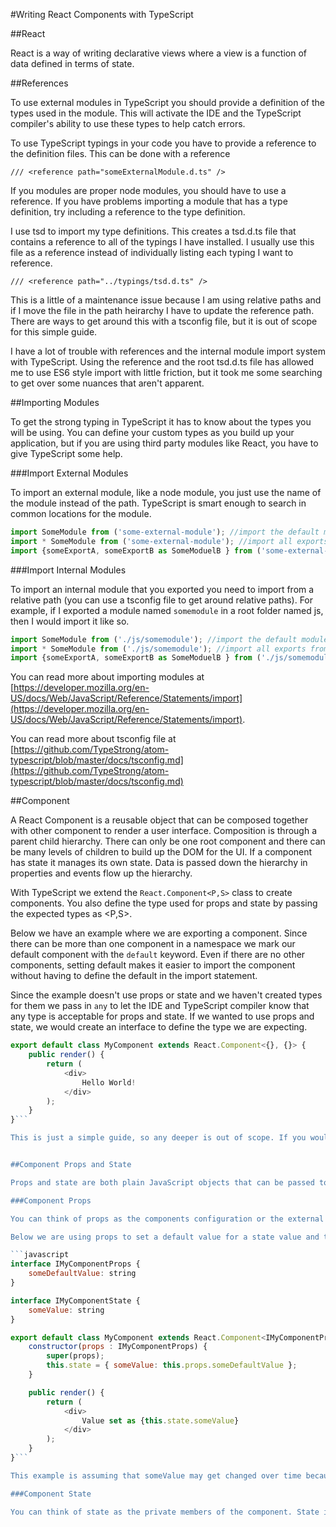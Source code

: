 #Writing React Components with TypeScript

##React

React is a way of writing declarative views where a view is a function of data defined in terms of state.

##References

To use external modules in TypeScript you should provide a definition of the types used in the module. This will activate the IDE and the TypeScript compiler's ability to use these types to help catch errors.

To use TypeScript typings in your code you have to provide a reference to the definition files. This can be done with a reference

`/// <reference path="someExternalModule.d.ts" />`

If you modules are proper node modules, you should have to use a reference. If you have problems importing a module that has a type definition, try including a reference to the type definition.

I use tsd to import my type definitions. This creates a tsd.d.ts file that contains a reference to all of the typings I have installed. I usually use this file as a reference instead of individually listing each typing I want to reference.

`/// <reference path="../typings/tsd.d.ts" />`

This is a little of a maintenance issue because I am using relative paths and if I move the file in the path heirarchy I have to update the reference path. There are ways to get around this with a tsconfig file, but it is out of scope for this simple guide.

I have a lot of trouble with references and the internal module import system with TypeScript. Using the reference and the root tsd.d.ts file has allowed me to use ES6 style import with little friction, but it took me some searching to get over some nuances that aren't apparent.

##Importing Modules

To get the strong typing in TypeScript it has to know about the types you will be using. You can define your custom types as you build up your application, but if you are using third party modules like React, you have to give TypeScript some help. 

###Import External Modules

To import an external module, like a node module, you just use the name of the module instead of the path. TypeScript is smart enough to search in common locations for the module.

```javascript
import SomeModule from ('some-external-module'); //import the default module
import * SomeModule from ('some-external-module'); //import all exports from the module
import {someExportA, someExportB as SomeModuelB } from ('some-external-module'); //import specific moduels and aliasing one of them to a specific name.
```

###Import Internal Modules

To import an internal module that you exported you need to import from a relative path (you can use a tsconfig file to get around relative paths). For example, if I exported a module named `somemodule` in a root folder named js, then I would import it like so.

```javascript
import SomeModule from ('./js/somemodule'); //import the default module
import * SomeModule from ('./js/somemodule'); //import all exports from the module
import {someExportA, someExportB as SomeModuelB } from ('./js/somemodule'); //import specific moduels and aliasing one of them to a specific name.
```

You can read more about importing modules  at [https://developer.mozilla.org/en-US/docs/Web/JavaScript/Reference/Statements/import](https://developer.mozilla.org/en-US/docs/Web/JavaScript/Reference/Statements/import).

You can read more about tsconfig file at [https://github.com/TypeStrong/atom-typescript/blob/master/docs/tsconfig.md](https://github.com/TypeStrong/atom-typescript/blob/master/docs/tsconfig.md)

##Component

A React Component is a reusable object that can be composed together with other component to render a user interface. Composition is through a parent child hierarchy. There can only be one root component and there can be many levels of children to build up the DOM for the UI. If a component has state it manages its own state. Data is passed down the hierarchy in properties and events flow up the hierarchy.

With TypeScript we extend the `React.Component<P,S>` class to create components. You also define the type used for props and state by passing the expected types as <P,S>. 

Below we have an example where we are exporting a component. Since there can be more than one component in a namespace we mark our default component with the `default` keyword. Even if there are no other components, setting default makes it easier to import the component without having to define the default in the import statement.

Since the example doesn't use props or state and we haven't created types for them we pass in `any` to let the IDE and TypeScript compiler know that any type is acceptable for props and state. If we wanted to use props and state, we would create an interface to define the type we are expecting.

```javascript
export default class MyComponent extends React.Component<{}, {}> {
    public render() {
        return (
            <div>
                Hello World!
            </div>
        );
    }
}```

This is just a simple guide, so any deeper is out of scope. If you would like to get more info on React Components in TypeScript, I suggest taking a look at the type definition at [https://github.com/DefinitelyTyped/DefinitelyTyped/blob/master/react/react.d.ts](https://github.com/DefinitelyTyped/DefinitelyTyped/blob/master/react/react.d.ts). Unless the signature has changed, you can do a search for `type ReactInstance = Component<any, any> | Element;` to get a feel for how the type is constructed and what properties and methods are available.


##Component Props and State

Props and state are both plain JavaScript objects that can be passed to a component to provide the attributes of a component used to alter the behavior of the component and render HTML. There are some suggestions regarding props and state to help keep your application maintainable and easier to debug. These are only suggestions and there is nothing in React that will prevent you from not following them. If you want your application to be easier to reason about, I suggest you follow some guidelines to help make the state in your application easier to maintain and debug.

###Component Props

You can think of props as the components configuration or the external public API of the component. Once props are set don't expect them to stay in sync as the component goes through its lifecycle. Within the component, props should be considered immutable or read only. After the component is constructed props should not be changed. Parent components can pass props to their child components. A component can set default values for props to keep default values consistent when a props aren't passed in. Default props values will be overridden if props are passed into the component. 

Below we are using props to set a default value for a state value and then using the state value to render in the UI. When using TypeScript for React we define interfaces for the props and state objects. You can see this in the example, IMyComponentProps and IMyComponentState are interfaces that define the types these objects should contain. If your IDE support TypeScript it may be able to use these interfaces to give you visual feedback when you have the wrong types. The TypeScript compiler will also use the interfaces to do type checking. You can get a similar effect in normal React by using propTypes, but I enjoy how TypeScript maps to my C# OOP braint, it makes the component cleaner and easier to read in my opinion.

```javascript
interface IMyComponentProps {
    someDefaultValue: string
}

interface IMyComponentState {
    someValue: string
}

export default class MyComponent extends React.Component<IMyComponentProps, IMyComponentState> {
    constructor(props : IMyComponentProps) {
        super(props);
        this.state = { someValue: this.props.someDefaultValue };
    }

    public render() {
        return (
            <div>
                Value set as {this.state.someValue}
            </div>
        );
    }
}```

This example is assuming that someValue may get changed over time because it is in a state object (we aren't showing the code that would change the state to keep the code simple). If we know that someValue won't change during the components lifetime we would just use the props values directly in render (`Value set as {this.props.someDefaultValue}`). Since props are immutable and shouldn't change, we only move props to state in the constructor when we know the values will change.

###Component State

You can think of state as the private members of the component. State is only accessible within the component, the parent cannot mutate state. A parent can pass in props to set default vaules for state during construction of the component. Components use state to enable interactivity. As event happen in the UI state is updated and this causes the React to rerender the DOM with the new state. So, state should only be used for a component's attributes that need to change over time. All other attributes should be props.